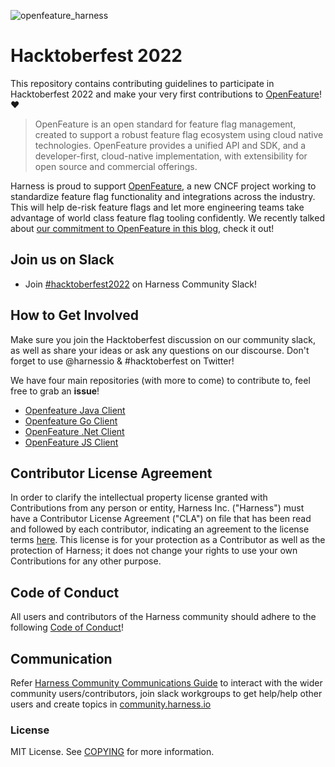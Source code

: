 ![openfeature_harness](https://user-images.githubusercontent.com/21008429/193612108-54a97930-7ac3-4155-bfc7-e2a6316fe07b.png)
# Hacktoberfest 2022

This repository contains contributing guidelines to participate in Hacktoberfest 2022 and make your very first contributions to [OpenFeature](https://docs.openfeature.dev/)! ❤️

> OpenFeature is an open standard for feature flag management, created to support a robust feature flag ecosystem using cloud native technologies. OpenFeature provides a unified API and SDK, and a developer-first, cloud-native implementation, with extensibility for open source and commercial offerings.

Harness is proud to support [OpenFeature](https://openfeature.dev), a new CNCF project working to standardize feature flag functionality and integrations across the industry. This will help de-risk feature flags and let more engineering teams take advantage of world class feature flag tooling confidently. We recently talked about [our commitment to OpenFeature in this blog](https://harness.io/blog/openfeature-feature-flags), check it out!

## Join us on Slack
- Join [#hacktoberfest2022](https://harnesscommunity.slack.com/archives/C0422KEFLN7) on Harness Community Slack!

## How to Get Involved

Make sure you join the Hacktoberfest discussion on our community slack, as well as share your ideas or ask any questions on our discourse. Don't forget to use @harnessio & #hacktoberfest on Twitter! 

We have four main repositories (with more to come) to contribute to, feel free to grab an **issue**!

- [Openfeature Java Client](https://github.com/harness-apps/openfeature-java-client)
- [Openfeature Go Client](https://github.com/harness-apps/openfeature-go-client)
- [OpenFeature .Net Client](https://github.com/harness-apps/openfeature-dotnet-client)
- [OpenFeature JS Client](https://github.com/harness-apps/openfeature-js-client)

## Contributor License Agreement

In order to clarify the intellectual property license granted with Contributions from any person or entity, Harness Inc. ("Harness") must have a Contributor License Agreement ("CLA") on file that has been read and followed by each contributor, indicating an agreement to the license terms [here](Contributor_License_Agreement.md). This license is for your protection as a Contributor as well as the protection of Harness; it does not change your rights to use your own Contributions for any other purpose.

## Code of Conduct

All users and contributors of the Harness community should adhere to the following [Code of Conduct](https://github.com/harness/community/blob/main/CODE_OF_CONDUCT.md)!

## Communication

Refer [Harness Community Communications Guide](https://github.com/harness-community/overview/blob/main/community_communication_guide.rst) to interact with the wider community users/contributors, join slack workgroups to get help/help other users and create topics in [community.harness.io](https://community.harness.io)

### License

MIT License. See [COPYING](LICENSE) for more information.
